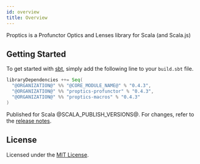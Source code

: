 ```yaml
---
id: overview
title: Overview
---
```


Proptics is a Profunctor Optics and Lenses library for Scala (and Scala.js)

## Getting Started

To get started with [sbt](https://scala-sbt.org), simply add the following line to your `build.sbt` file.

```scala
libraryDependencies ++= Seq(
  "@ORGANIZATION@" %% "@CORE_MODULE_NAME@" % "0.4.3",
  "@ORGANIZATION@" %% "proptics-profunctor" % "0.4.3",
  "@ORGANIZATION@" %% "proptics-macros" % "0.4.3"
)
```

Published for Scala @SCALA_PUBLISH_VERSIONS@. For changes, refer to the [release notes](https://github.com/sagifogel/proptics/releases).

## License

Licensed under the [MIT License](https://github.com/sagifogel/Proptics/blob/master/LICENSE).
